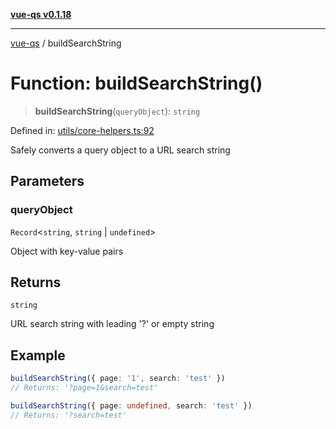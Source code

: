 [**vue-qs v0.1.18**](../README.md)

***

[vue-qs](../README.md) / buildSearchString

# Function: buildSearchString()

> **buildSearchString**(`queryObject`): `string`

Defined in: [utils/core-helpers.ts:92](https://github.com/iamsomraj/vue-qs/blob/bdb41c8152865a4fb600c24be642289b5d115cbf/src/utils/core-helpers.ts#L92)

Safely converts a query object to a URL search string

## Parameters

### queryObject

`Record`\<`string`, `string` \| `undefined`\>

Object with key-value pairs

## Returns

`string`

URL search string with leading '?' or empty string

## Example

```ts
buildSearchString({ page: '1', search: 'test' })
// Returns: '?page=1&search=test'

buildSearchString({ page: undefined, search: 'test' })
// Returns: '?search=test'
```
